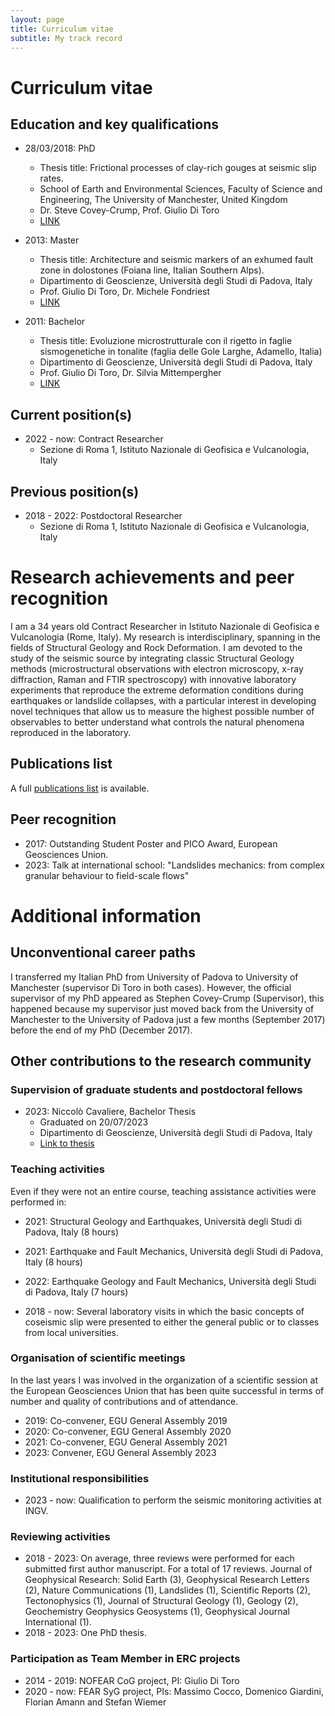```yaml
---
layout: page
title: Curriculum vitae
subtitle: My track record
---
```

# Curriculum vitae

## Education and key qualifications

- 28/03/2018:	PhD
	- Thesis title: Frictional processes of clay-rich gouges at seismic slip rates.
	- School of Earth and Environmental Sciences, Faculty of Science and Engineering, The University of Manchester, United Kingdom
	- Dr. Steve Covey-Crump, Prof. Giulio Di Toro
	- [LINK](https://www.escholar.manchester.ac.uk/api/datastream?publicationPid=uk-ac-man-scw:314424&datastreamId=FULL-TEXT.PDF)

- 2013: Master
	- Thesis title: Architecture and seismic markers of an exhumed fault zone in dolostones (Foiana line, Italian Southern Alps).
	- Dipartimento di Geoscienze, Università degli Studi di Padova, Italy
 	- Prof. Giulio Di Toro, Dr. Michele Fondriest
  	- [LINK](https://thesis.unipd.it/handle/20.500.12608/17763)
  
- 2011: Bachelor
	- Thesis title: Evoluzione microstrutturale con il rigetto in faglie sismogenetiche in tonalite (faglia delle Gole Larghe, Adamello, Italia)
 	- Dipartimento di Geoscienze, Università degli Studi di Padova, Italy
 	- Prof. Giulio Di Toro, Dr. Silvia Mittempergher
  	- [LINK](https://thesis.unipd.it/handle/20.500.12608/16221)
  	  
## Current position(s)

- 2022 - now: Contract Researcher
  - Sezione di Roma 1, Istituto Nazionale di Geofisica e Vulcanologia, Italy

## Previous position(s)

- 2018 - 2022: Postdoctoral Researcher
  - Sezione di Roma 1, Istituto Nazionale di Geofisica e Vulcanologia, Italy

# Research achievements and peer recognition
I am a 34 years old Contract Researcher in Istituto Nazionale di Geofisica e Vulcanologia (Rome, Italy). 
My research is interdisciplinary, spanning in the fields of Structural Geology and Rock Deformation. I am devoted to the study of the seismic source by integrating classic Structural Geology methods (microstructural observations with electron microscopy, x-ray diffraction, Raman and FTIR spectroscopy) with innovative laboratory experiments that reproduce the extreme deformation conditions during earthquakes or landslide collapses, with a particular interest in developing novel techniques that allow us to measure the highest possible number of observables to better understand what controls the natural phenomena reproduced in the laboratory.

## Publications list
A full [publications list](https://aretu.github.io/publications/) is available.

## Peer recognition
- 2017: Outstanding Student Poster and PICO Award, European Geosciences Union.
- 2023: Talk at international school: "Landslides mechanics: from complex granular behaviour to field-scale flows"

# Additional information

## Unconventional career paths

I transferred my Italian PhD from University of Padova to University of Manchester (supervisor Di Toro in both cases). However, the official supervisor of my PhD appeared as Stephen Covey-Crump (Supervisor), this happened because my supervisor just moved back from the University of Manchester to the University of Padova just a few months (September 2017) before the end of my PhD (December 2017).

## Other contributions to the research community

### Supervision of graduate students and postdoctoral fellows

- 2023:	Niccolò Cavaliere, Bachelor Thesis
  - Graduated on 20/07/2023
  - Dipartimento di Geoscienze, Università degli Studi di Padova, Italy
  - [Link to thesis](https://thesis.unipd.it/handle/20.500.12608/48966)

### Teaching activities
Even if they were not an entire course, teaching assistance activities were performed in:

- 2021: Structural Geology and Earthquakes, Università degli Studi di Padova, Italy (8 hours)
- 2021: Earthquake and Fault Mechanics, Università degli Studi di Padova, Italy (8 hours)
- 2022: Earthquake Geology and Fault Mechanics, Università degli Studi di Padova, Italy (7 hours)

- 2018 - now: Several laboratory visits in which the basic concepts of coseismic slip were presented to either the general public or to classes from local universities.

### Organisation of scientific meetings
In the last years I was involved in the organization of a scientific session at the European Geosciences Union that has been quite successful in terms of number and quality of contributions and of attendance.

- 2019: Co-convener, EGU General Assembly 2019 
- 2020: Co-convener, EGU General Assembly 2020 
- 2021: Co-convener, EGU General Assembly 2021
- 2023: Convener, EGU General Assembly 2023

### Institutional responsibilities
- 2023 - now: Qualification to perform the seismic monitoring activities at INGV.

### Reviewing activities
- 2018 - 2023: On average, three reviews were performed for each submitted first author manuscript. For a total of 17 reviews. Journal of Geophysical Research: Solid Earth (3), Geophysical Research Letters (2), Nature Communications (1), Landslides (1), Scientific Reports (2), Tectonophysics (1), Journal of Structural Geology (1), Geology (2), Geochemistry Geophysics Geosystems (1), Geophysical Journal International (1).
- 2018 - 2023: One PhD thesis.

### Participation as Team Member in ERC projects
- 2014 - 2019: NOFEAR CoG project, PI: Giulio Di Toro
- 2020 - now:	FEAR SyG project, PIs: Massimo Cocco, Domenico Giardini, Florian Amann and Stefan Wiemer
